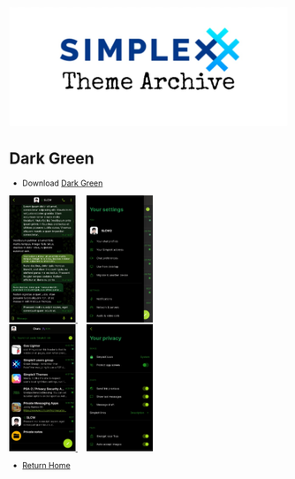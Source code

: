 ![SxC Theme Archive Banner](../resources/SxC_themeBanner.jpg)

# Dark Green

* Download [Dark Green](../themes/SxC_darkGreen.theme)

<a href="../screenshots/SxC_darkGreen01.jpg" target="_blank">
	<img src="../screenshots/SxC_darkGreen01.jpg" width="120">
</a>&nbsp;&nbsp;&nbsp;
<a href="../screenshots/SxC_darkGreen02.jpg" target="_blank">
	<img src="../screenshots/SxC_darkGreen02.jpg" width="120">
</a>
<br>
<a href="../screenshots/SxC_darkGreen03.jpg" target="_blank">
	<img src="../screenshots/SxC_darkGreen03.jpg" width="120">
</a>&nbsp;&nbsp;&nbsp;
<a href="../screenshots/SxC_darkGreen04.jpg" target="_blank">
	<img src="../screenshots/SxC_darkGreen04.jpg" width="120">
</a>

* [Return Home](../)
